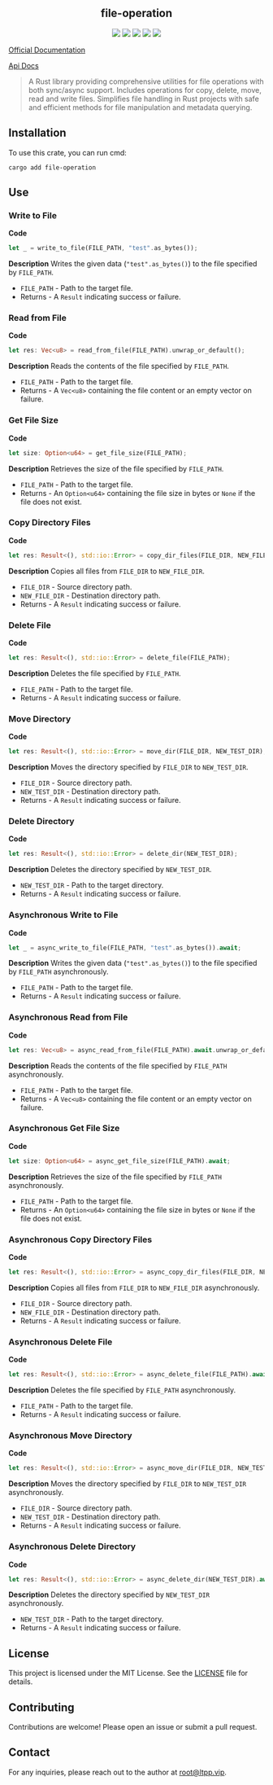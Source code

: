 <center>

## file-operation

[![](https://img.shields.io/crates/v/file-operation.svg)](https://crates.io/crates/file-operation)
[![](https://img.shields.io/crates/d/file-operation.svg)](https://img.shields.io/crates/d/file-operation.svg)
[![](https://docs.rs/file-operation/badge.svg)](https://docs.rs/file-operation)
[![](https://github.com/eastspire/file-operation/workflows/Rust/badge.svg)](https://github.com/eastspire/file-operation/actions?query=workflow:Rust)
[![](https://img.shields.io/crates/l/file-operation.svg)](./LICENSE)

</center>

[Official Documentation](https://docs.ltpp.vip/file-operation/)

[Api Docs](https://docs.rs/file-operation/latest/file_operation/)

> A Rust library providing comprehensive utilities for file operations with both sync/async support. Includes operations for copy, delete, move, read and write files. Simplifies file handling in Rust projects with safe and efficient methods for file manipulation and metadata querying.

## Installation

To use this crate, you can run cmd:

```shell
cargo add file-operation
```

## Use

### Write to File

**Code**

```rust
let _ = write_to_file(FILE_PATH, "test".as_bytes());
```

**Description**
Writes the given data (`"test".as_bytes()`) to the file specified by `FILE_PATH`.

- `FILE_PATH` - Path to the target file.
- Returns - A `Result` indicating success or failure.

### Read from File

**Code**

```rust
let res: Vec<u8> = read_from_file(FILE_PATH).unwrap_or_default();
```

**Description**
Reads the contents of the file specified by `FILE_PATH`.

- `FILE_PATH` - Path to the target file.
- Returns - A `Vec<u8>` containing the file content or an empty vector on failure.

### Get File Size

**Code**

```rust
let size: Option<u64> = get_file_size(FILE_PATH);
```

**Description**
Retrieves the size of the file specified by `FILE_PATH`.

- `FILE_PATH` - Path to the target file.
- Returns - An `Option<u64>` containing the file size in bytes or `None` if the file does not exist.

### Copy Directory Files

**Code**

```rust
let res: Result<(), std::io::Error> = copy_dir_files(FILE_DIR, NEW_FILE_DIR);
```

**Description**
Copies all files from `FILE_DIR` to `NEW_FILE_DIR`.

- `FILE_DIR` - Source directory path.
- `NEW_FILE_DIR` - Destination directory path.
- Returns - A `Result` indicating success or failure.

### Delete File

**Code**

```rust
let res: Result<(), std::io::Error> = delete_file(FILE_PATH);
```

**Description**
Deletes the file specified by `FILE_PATH`.

- `FILE_PATH` - Path to the target file.
- Returns - A `Result` indicating success or failure.

### Move Directory

**Code**

```rust
let res: Result<(), std::io::Error> = move_dir(FILE_DIR, NEW_TEST_DIR);
```

**Description**
Moves the directory specified by `FILE_DIR` to `NEW_TEST_DIR`.

- `FILE_DIR` - Source directory path.
- `NEW_TEST_DIR` - Destination directory path.
- Returns - A `Result` indicating success or failure.

### Delete Directory

**Code**

```rust
let res: Result<(), std::io::Error> = delete_dir(NEW_TEST_DIR);
```

**Description**
Deletes the directory specified by `NEW_TEST_DIR`.

- `NEW_TEST_DIR` - Path to the target directory.
- Returns - A `Result` indicating success or failure.

### Asynchronous Write to File

**Code**

```rust
let _ = async_write_to_file(FILE_PATH, "test".as_bytes()).await;
```

**Description**
Writes the given data (`"test".as_bytes()`) to the file specified by `FILE_PATH` asynchronously.

- `FILE_PATH` - Path to the target file.
- Returns - A `Result` indicating success or failure.

### Asynchronous Read from File

**Code**

```rust
let res: Vec<u8> = async_read_from_file(FILE_PATH).await.unwrap_or_default();
```

**Description**
Reads the contents of the file specified by `FILE_PATH` asynchronously.

- `FILE_PATH` - Path to the target file.
- Returns - A `Vec<u8>` containing the file content or an empty vector on failure.

### Asynchronous Get File Size

**Code**

```rust
let size: Option<u64> = async_get_file_size(FILE_PATH).await;
```

**Description**
Retrieves the size of the file specified by `FILE_PATH` asynchronously.

- `FILE_PATH` - Path to the target file.
- Returns - An `Option<u64>` containing the file size in bytes or `None` if the file does not exist.

### Asynchronous Copy Directory Files

**Code**

```rust
let res: Result<(), std::io::Error> = async_copy_dir_files(FILE_DIR, NEW_FILE_DIR).await;
```

**Description**
Copies all files from `FILE_DIR` to `NEW_FILE_DIR` asynchronously.

- `FILE_DIR` - Source directory path.
- `NEW_FILE_DIR` - Destination directory path.
- Returns - A `Result` indicating success or failure.

### Asynchronous Delete File

**Code**

```rust
let res: Result<(), std::io::Error> = async_delete_file(FILE_PATH).await;
```

**Description**
Deletes the file specified by `FILE_PATH` asynchronously.

- `FILE_PATH` - Path to the target file.
- Returns - A `Result` indicating success or failure.

### Asynchronous Move Directory

**Code**

```rust
let res: Result<(), std::io::Error> = async_move_dir(FILE_DIR, NEW_TEST_DIR).await;
```

**Description**
Moves the directory specified by `FILE_DIR` to `NEW_TEST_DIR` asynchronously.

- `FILE_DIR` - Source directory path.
- `NEW_TEST_DIR` - Destination directory path.
- Returns - A `Result` indicating success or failure.

### Asynchronous Delete Directory

**Code**

```rust
let res: Result<(), std::io::Error> = async_delete_dir(NEW_TEST_DIR).await;
```

**Description**
Deletes the directory specified by `NEW_TEST_DIR` asynchronously.

- `NEW_TEST_DIR` - Path to the target directory.
- Returns - A `Result` indicating success or failure.

## License

This project is licensed under the MIT License. See the [LICENSE](LICENSE) file for details.

## Contributing

Contributions are welcome! Please open an issue or submit a pull request.

## Contact

For any inquiries, please reach out to the author at [root@ltpp.vip](mailto:root@ltpp.vip).
